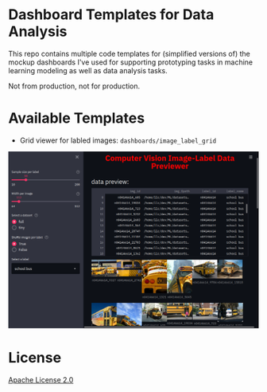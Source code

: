 # Dashboard Templates for Data Analysis

This repo contains multiple code templates for (simplified versions of) the mockup dashboards I've used for supporting prototyping tasks in machine learning modeling as well as data analysis tasks.

Not from production, not for production.

# Available Templates

- Grid viewer for labled images: `dashboards/image_label_grid`

![demo-image-label](dashboards/image_label_grid/demo.png)

# License

[Apache License 2.0](https://github.com/lichili233/dashboard_templates/blob/main/LICENSE)
